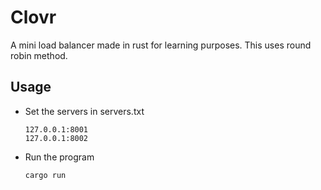 # Clovr

A mini load balancer made in rust for learning purposes.
This uses round robin method.


## Usage
- Set the servers in servers.txt
    ```
    127.0.0.1:8001
    127.0.0.1:8002
    ```

- Run the program
    ```bash
    cargo run
    ```
